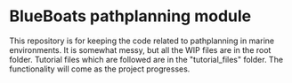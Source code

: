 # BlueBoats pathplanning module

This repository is for keeping the code related to pathplanning in marine environments. It is somewhat messy, but all the WIP files are in the root folder. Tutorial files which are followed are in the "tutorial_files" folder. The functionality will come as the project progresses.